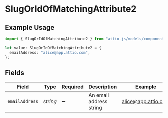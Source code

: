 # SlugOrIdOfMatchingAttribute2

## Example Usage

```typescript
import { SlugOrIdOfMatchingAttribute2 } from "attio-js/models/components/inputvalueunion.js";

let value: SlugOrIdOfMatchingAttribute2 = {
  emailAddress: "alice@app.attio.com",
};
```

## Fields

| Field                   | Type                    | Required                | Description             | Example                 |
| ----------------------- | ----------------------- | ----------------------- | ----------------------- | ----------------------- |
| `emailAddress`          | *string*                | :heavy_minus_sign:      | An email address string | alice@app.attio.com     |